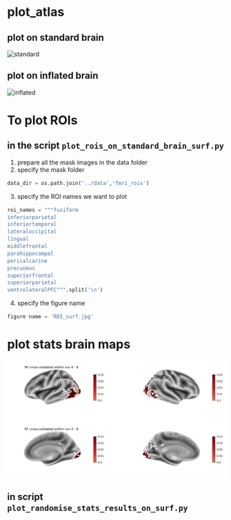 # plot_atlas
## plot on standard brain
 ![standard](https://github.com/nmningmei/plot_atlas/blob/master/figures/ROIs.jpeg)
## plot on inflated brain
![inflated](https://github.com/nmningmei/plot_atlas/blob/master/figures/ROI_surf.jpg)

# To plot ROIs

## in the script `plot_rois_on_standard_brain_surf.py`

1. prepare all the mask images in the data folder
2. specify the mask folder
```python
data_dir = os.path.join('../data','fmri_rois')
```
3. specify the ROI names we want to plot
```python
roi_names = """fusiform
inferiorparietal
inferiortemporal
lateraloccipital
lingual
middlefrontal
parahippocampal
pericalcarine
precuneus
superiorfrontal
superiorparietal
ventrolateralPFC""".split('\n')
```
4. specify the figure name
```python
figure name = 'ROI_surf.jpg'
```

# plot stats brain maps
![atlas](https://github.com/nmningmei/plot_atlas/blob/master/figures/scores_stat_map_in_surf.jpg)

## in script `plot_randomise_stats_results_on_surf.py`
